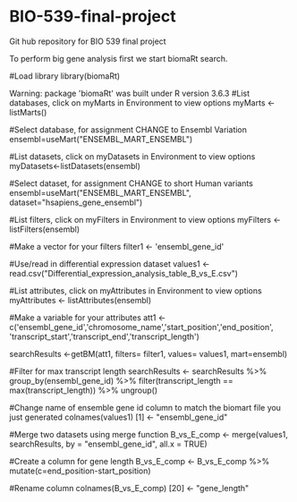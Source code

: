 # BIO-539-final-project
Git hub repository for BIO 539 final project

To perform big gene analysis first we start biomaRt search.

#Load library
library(biomaRt)

Warning: package 'biomaRt' was built under R version 3.6.3
#List databases, click on myMarts in Environment to view options
myMarts <- listMarts()

#Select database, for assignment CHANGE to Ensembl Variation
ensembl=useMart("ENSEMBL_MART_ENSEMBL")

#List datasets, click on myDatasets in Environment to view options
myDatasets<-listDatasets(ensembl)

#Select dataset, for assignment CHANGE to short Human variants
ensembl=useMart("ENSEMBL_MART_ENSEMBL",
                dataset="hsapiens_gene_ensembl")

#List filters, click on myFilters in Environment to view options
myFilters <- listFilters(ensembl)

#Make a vector for your filters
filter1 <- 'ensembl_gene_id'

#Use/read in differential expression dataset
values1 <- read.csv("Differential_expression_analysis_table_B_vs_E.csv")

#List attributes, click on myAttributes in Environment to view options
myAttributes <- listAttributes(ensembl)

#Make a variable for your attributes
att1 <- c('ensembl_gene_id','chromosome_name','start_position','end_position',
          'transcript_start','transcript_end','transcript_length')

searchResults <-getBM(att1,
                      filters= filter1,
                      values= values1, mart=ensembl)

#Filter for max transcript length
searchResults <- searchResults %>% 
  group_by(ensembl_gene_id) %>% 
  filter(transcript_length == max(transcript_length)) %>% ungroup()

#Change name of ensemble gene id column to match the biomart file you just generated
colnames(values1) [1] <- "ensembl_gene_id"

#Merge two datasets using merge function
B_vs_E_comp <- merge(values1, searchResults, by = "ensembl_gene_id", all.x = TRUE)

#Create a column for gene length
B_vs_E_comp <- B_vs_E_comp %>% mutate(c=end_position-start_position)


#Rename column 
colnames(B_vs_E_comp) [20] <- "gene_length"

